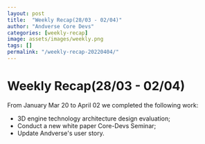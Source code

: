 ```yaml
---
layout: post
title:  "Weekly Recap(28/03 - 02/04)"
author: "Andverse Core Devs"
categories: [weekly-recap]
image: assets/images/weekly.png
tags: []
permalink: "/weekly-recap-20220404/"
---
```


# Weekly Recap(28/03 - 02/04)

From January Mar 20 to April 02 we completed the following work:

- 3D engine technology architecture design evaluation;
- Conduct a new white paper Core-Devs Seminar;
- Update Andverse's user story.
